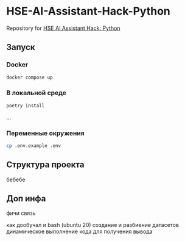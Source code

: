 # HSE-AI-Assistant-Hack-Python
Repository for [HSE AI Assistant Hack: Python](https://dsworks.ru/champ/hse-2024-october#overview)

## Запуск

### Docker
```bash
docker compose up
```

### В локальной среде
```bash
poetry install
```
...

### Переменные окружения
```bash
cp .env.example .env
```

## Структура проекта
бебебе

## Доп инфа
фичи
связь

как дообучал и bash (ubuntu 20)
создание и разбиение датасетов
динамическое выполнение кода для получения вывода